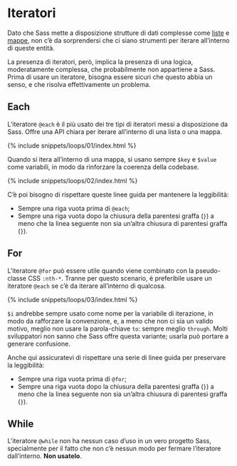 
# Iteratori

Dato che Sass mette a disposizione strutture di dati complesse come [liste](#lists) e [mappe](#maps), non c’è da sorprendersi che ci siano strumenti per iterare all’interno di queste entità.

La presenza di iteratori, però, implica la presenza di una logica, moderatamente complessa, che probabilmente non appartiene a Sass. Prima di usare un iteratore, bisogna essere sicuri che questo abbia un senso, e che risolva effettivamente un problema.

## Each

L’iteratore `@each` è il più usato dei tre tipi di iteratori messi a disposizione da Sass. Offre una API chiara per iterare all’interno di una lista o una mappa.

{% include snippets/loops/01/index.html %}

Quando si itera all’interno di una mappa, si usano sempre `$key` e `$value` come variabili, in modo da rinforzare la coerenza della codebase.

{% include snippets/loops/02/index.html %}

C’è poi bisogno di rispettare queste linee guida per mantenere la leggibilità:

* Sempre una riga vuota prima di  `@each`;
* Sempre una riga vuota dopo la chiusura della parentesi graffa (`}`) a meno che la linea seguente non sia un’altra chiusura di parentesi graffa (`}`).

## For

L’iteratore `@for` può essere utile quando viene combinato con la pseudo-classe CSS `:nth-*`. Tranne per questo scenario, è preferibile usare un iteratore `@each` se c’è da iterare all’interno di qualcosa.

{% include snippets/loops/03/index.html %}

`$i` andrebbe sempre usato come nome per la variabile di iterazione, in modo da rafforzare la convenzione, e, a meno che non ci sia un valido motivo, meglio non usare la parola-chiave `to`: sempre meglio `through`. Molti sviluppatori non sanno che Sass offre questa variante; usarla può portare a generare confusione.

Anche qui assicuratevi di rispettare una serie di linee guida per preservare la leggibilità:

* Sempre una riga vuota prima di `@for`;
* Sempre una riga vuota dopo la chiusura della parentesi graffa (`}`) a meno che la linea seguente non sia un’altra chiusura di parentesi graffa (`}`).

## While

L’iteratore `@while` non ha nessun caso d’uso in un vero progetto Sass, specialmente per il fatto che non c’è nessun modo per fermare l’iteratore dall’interno. **Non usatelo**.
